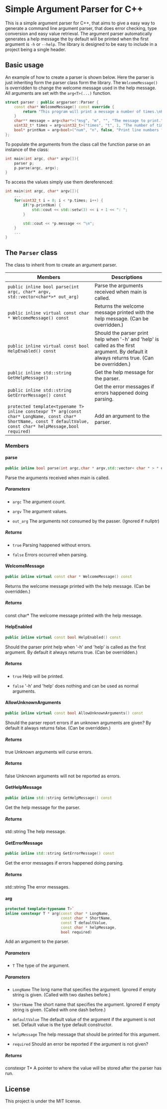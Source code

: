 # Simple Argument Parser for C++

This is a simple argument parser for C++, that aims to give a easy way to generate a command line argument parser, that does error checking, type conversion and easy value retrieval. The argument parser automatically generates a help message the by default will be printed when the first argument is `-h` or `--help`. The library is designed to be easy to include in a project being a single header.

## Basic usage

An example of how to create a parser is shown below. Here the parser is just inheriting form the parser class form the library. The `WelcomeMessage()` is overridden to change the welcome message used in the help message. All arguments are set with the `arg<T>(...)` function.

```cpp
struct parser : public argparser::Parser {
    const char* WelcomeMessage() const override {
        return "This program will print a message a number of times.\nHere are the possible settings:";
    }
    char** message = arg<char*>("msg", "m", "", "The message to print.", true);
    uint32_t* times = arg<uint32_t>("times", "t", 1, "The number of times the message is printed.");
    bool* printNum = arg<bool>("num", "n", false, "Print line numbers for the message.");
};
```

To populate the arguments from the class call the function parse on an instance of the class:

```cpp
int main(int argc, char* argv[]){
    parser p;
    p.parse(argc, argv);
}
```

To access the values simply use them dereferenced:

```cpp
int main(int argc, char* argv[]){
    ...
    for(uint32_t i = 0; i < *p.times; i++) {
        if(*p.printNum) {
            std::cout << std::setw(3) << i + 1 << ": ";
        }

        std::cout << *p.message << "\n";
    }
    ...
}
```

## The `Parser` class

The class to inherit from to create an argument parser.

| Members                                                                                                                                                                   | Descriptions                                                                                                                               |
| ------------------------------------------------------------------------------------------------------------------------------------------------------------------------- | ------------------------------------------------------------------------------------------------------------------------------------------ |
| `public inline bool parse(int argc, char* argv, std::vector<char*>* out_arg)`                                                                                             | Parse the arguments received when main is called.                                                                                          |
| `public inline virtual const char * WelcomeMessage() const`                                                                                                               | Returns the welcome message printed with the help message. (Can be overridden.)                                                            |
| `public inline virtual const bool HelpEnabled() const`                                                                                                                    | Should the parser print help when '-h' and 'help' is called as the first argument. By default it always returns true. (Can be overridden.) |
| `public inline std::string GetHelpMessage()`                                                                                                                              | Get the help message for the parser.                                                                                                       |
| `public inline std::string GetErrorMessage() const`                                                                                                                       | Get the error messages if errors happened doing parsing.                                                                                   |
| `protected template<typename T>` <br/>`inline constexpr T* arg(const char* LongName, const char* ShortName, const T defaultValue, const char* helpMessage,bool required)` | Add an argument to the parser.                                                                                                             |

### Members

#### parse

```cpp
public inline bool parse(int argc,char * argv,std::vector< char * > * out_arg)
```

Parse the arguments received when main is called.

##### Parameters

- `argc` The argument count.

- `argv` The argument values.

- `out_arg` The arguments not consumed by the passer. (Ignored if nullptr)

##### Returns

- `true` Parsing happened without errors.

- `false` Errors occurred when parsing.

#### WelcomeMessage

```cpp
public inline virtual const char * WelcomeMessage() const
```

Returns the welcome message printed with the help message. (Can be overridden.)

##### Returns

const char\* The welcome message printed with the help message.

#### HelpEnabled

```cpp
public inline virtual const bool HelpEnabled() const
```

Should the parser print help when '-h' and 'help' is called as the first argument. By default it always returns true. (Can be overridden.)

##### Returns

- `true` Help will be printed.

- `false` '-h' and 'help' does nothing and can be used as normal arguments.

#### AllowUnknownArguments

```cpp
public inline virtual const bool AllowUnknownArguments() const
```

Should the parser report errors if an unknown arguments are given? By default it always returns false. (Can be overridden.)

##### Returns

true Unknown arguments will curse errors.

##### Returns

false Unknown arguments will not be reported as errors.

#### GetHelpMessage

```cpp
public inline std::string GetHelpMessage() const
```

Get the help message for the parser.

##### Returns

std::string The help message.

#### GetErrorMessage

```cpp
public inline std::string GetErrorMessage() const
```

Get the error messages if errors happened doing parsing.

##### Returns

std::string The error messages.

#### arg

```cpp
protected template<typename T>`
inline constexpr T * arg(const char * LongName,
                         const char * ShortName,
                         const T defaultValue,
                         const char * helpMessage,
                         bool required)
```

Add an argument to the parser.

##### Parameters

- `T` The type of the argument.

##### Parameters

- `LongName` The long name that specifies the argument. Ignored if empty string is given. (Called with two dashes before.)

- `ShortName` The short name that specifies the argument. Ignored if empty string is given. (Called with one dash before.)

- `defaultValue` The default value of the argument if the argument is not set. Default value is the type default constructor.

- `helpMessage` The help message that should be printed for this argument.

- `required` Should an error be reported if the argument is not given?

##### Returns

constexpr T\* A pointer to where the value will be stored after the parser has run.

## License

This project is under the MIT license.
